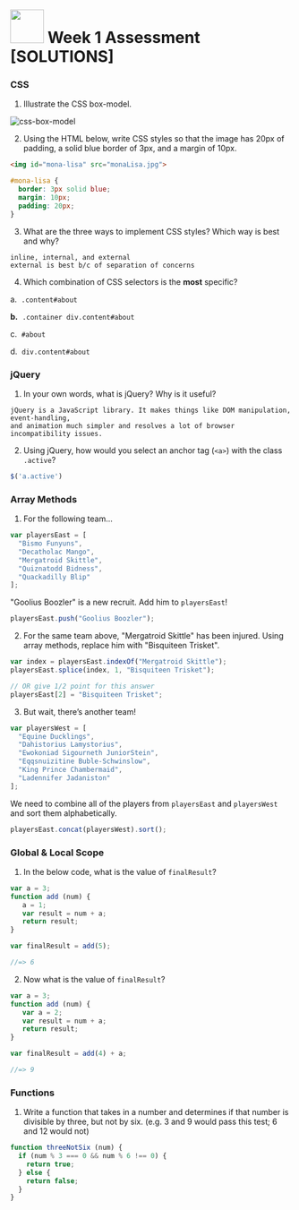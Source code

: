 # <img src="https://cloud.githubusercontent.com/assets/7833470/10423298/ea833a68-7079-11e5-84f8-0a925ab96893.png" width="60"> Week 1 Assessment [SOLUTIONS]

### CSS

1. Illustrate the CSS box-model.

  ![css-box-model](https://cloud.githubusercontent.com/assets/7833470/10652377/0b29129a-780b-11e5-9485-776aa418c3e4.gif)

2. Using the HTML below, write CSS styles so that the image has 20px of padding, a solid blue border of 3px, and a margin of 10px.

  ```html
  <img id="mona-lisa" src="monaLisa.jpg">
  ```

  ```css
  #mona-lisa {
    border: 3px solid blue;
    margin: 10px;
    padding: 20px;
  }
  ```

3. What are the three ways to implement CSS styles? Which way is best and why?

  ```
  inline, internal, and external
  external is best b/c of separation of concerns
  ```

4. Which combination of CSS selectors is the **most** specific?

  a.&nbsp;&nbsp;`.content#about`

  **b.**&nbsp;&nbsp;`.container div.content#about`

  c.&nbsp;&nbsp;`#about`

  d.&nbsp;&nbsp;`div.content#about`

### jQuery

1. In your own words, what is jQuery? Why is it useful?

  ```
  jQuery is a JavaScript library. It makes things like DOM manipulation, event-handling,
  and animation much simpler and resolves a lot of browser incompatibility issues.
  ```

2. Using jQuery, how would you select an anchor tag (`<a>`) with the class `.active`?

  ```js
  $('a.active')
  ```

### Array Methods

1. For the following team...

  ```js
  var playersEast = [
    "Bismo Funyuns",
    "Decatholac Mango",
    "Mergatroid Skittle",
    "Quiznatodd Bidness",
    "Quackadilly Blip"
  ];
  ```

  "Goolius Boozler" is a new recruit. Add him to `playersEast`!

  ```js
  playersEast.push("Goolius Boozler");
  ```

2. For the same team above, "Mergatroid Skittle" has been injured. Using array methods, replace him with "Bisquiteen Trisket".

  ```js
  var index = playersEast.indexOf("Mergatroid Skittle");
  playersEast.splice(index, 1, "Bisquiteen Trisket");
  ```

  ```js
  // OR give 1/2 point for this answer
  playersEast[2] = "Bisquiteen Trisket";
  ```

3. But wait, there’s another team!

  ```js
  var playersWest = [
    "Equine Ducklings",
    "Dahistorius Lamystorius",
    "Ewokoniad Sigourneth JuniorStein",
    "Eqqsnuizitine Buble-Schwinslow",
    "King Prince Chambermaid",
    "Ladennifer Jadaniston"
  ];
  ```

  We need to combine all of the players from `playersEast` and `playersWest` and sort them alphabetically.

  ```js
  playersEast.concat(playersWest).sort();
  ```

### Global & Local Scope

1. In the below code, what is the value of `finalResult`?

  ```js
  var a = 3;
  function add (num) {
     a = 1;
     var result = num + a;
     return result;
  }

  var finalResult = add(5);
  ```

  ```js
  //=> 6
  ```

2. Now what is the value of `finalResult`?

  ```js
  var a = 3;
  function add (num) {
     var a = 2;
     var result = num + a;
     return result;
  }

  var finalResult = add(4) + a;
  ```

  ```js
  //=> 9
  ```

### Functions

1. Write a function that takes in a number and determines if that number is divisible by three, but not by six. (e.g. 3 and 9 would pass this test; 6 and 12 would not)

  ```js
  function threeNotSix (num) {
    if (num % 3 === 0 && num % 6 !== 0) {
      return true;
    } else {
      return false;
    }
  }
  ```
